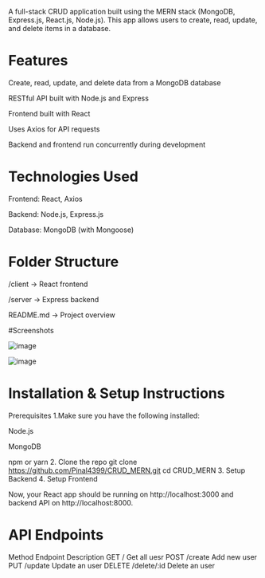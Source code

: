 A full-stack CRUD application built using the MERN stack (MongoDB, Express.js, React.js, Node.js). This app allows users to create, read, update, and delete items in a database.

# Features
Create, read, update, and delete data from a MongoDB database

RESTful API built with Node.js and Express

Frontend built with React

Uses Axios for API requests

Backend and frontend run concurrently during development

# Technologies Used
Frontend: React, Axios

Backend: Node.js, Express.js

Database: MongoDB (with Mongoose)

# Folder Structure
/client        → React frontend

/server        → Express backend

README.md      → Project overview

#Screenshots

![image](https://github.com/user-attachments/assets/769317e6-8f90-4697-8405-cda1568b100b)

![image](https://github.com/user-attachments/assets/1df391f3-ef2f-4935-b6d6-796b4208e3b5)

# Installation & Setup Instructions
Prerequisites
1.Make sure you have the following installed:

Node.js

MongoDB

npm or yarn
2.  Clone the repo
   git clone https://github.com/Pinal4399/CRUD_MERN.git
   cd CRUD_MERN
3. Setup Backend
4. Setup Frontend

Now, your React app should be running on http://localhost:3000 and backend API on http://localhost:8000.

# API Endpoints
Method	Endpoint	Description
GET	/	Get all uesr
POST	/create	Add new user
PUT	/update	Update an user
DELETE	/delete/:id	Delete an user
